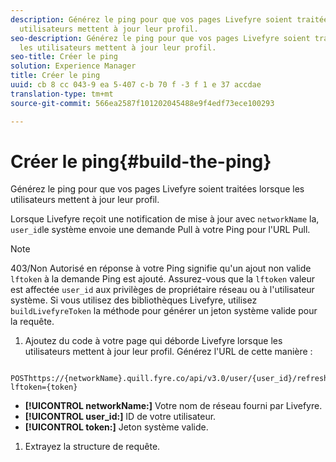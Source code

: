 ```yaml
---
description: Générez le ping pour que vos pages Livefyre soient traitées lorsque les
  utilisateurs mettent à jour leur profil.
seo-description: Générez le ping pour que vos pages Livefyre soient traitées lorsque
  les utilisateurs mettent à jour leur profil.
seo-title: Créer le ping
solution: Experience Manager
title: Créer le ping
uuid: cb 8 cc 043-9 ea 5-407 c-b 70 f -3 f 1 e 37 accdae
translation-type: tm+mt
source-git-commit: 566ea2587f101202045488e9f4edf73ece100293

---
```



# Créer le ping{#build-the-ping}

Générez le ping pour que vos pages Livefyre soient traitées lorsque les utilisateurs mettent à jour leur profil.

Lorsque Livefyre reçoit une notification de mise à jour avec `networkName` la, `user_id`le système envoie une demande Pull à votre Ping pour l'URL Pull.

>[!NOTE]
>
>403/Non Autorisé en réponse à votre Ping signifie qu'un ajout non valide `lftoken` à la demande Ping est ajouté. Assurez-vous que la `lftoken` valeur est affectée `user_id` aux privilèges de propriétaire réseau ou à l'utilisateur système. Si vous utilisez des bibliothèques Livefyre, utilisez `buildLivefyreToken` la méthode pour générer un jeton système valide pour la requête.

1. Ajoutez du code à votre page qui déborde Livefyre lorsque les utilisateurs mettent à jour leur profil. Générez l'URL de cette manière :

```
 POSThttps://{networkName}.quill.fyre.co/api/v3.0/user/{user_id}/refresh?lftoken={token}
```

* **[!UICONTROL networkName:]** Votre nom de réseau fourni par Livefyre.
* **[!UICONTROL user_id:]** ID de votre utilisateur.
* **[!UICONTROL token:]** Jeton système valide.

1. Extrayez la structure de requête.
